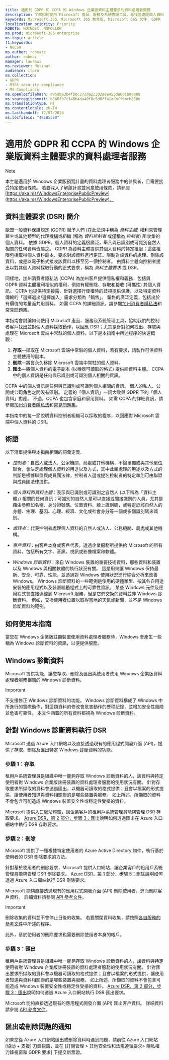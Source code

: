 ```yaml
---
title: 適用於 GDPR 和 CCPA 的 Windows 企業版資料主體要求的資料處理者服務
description: 了解如何使用 Microsoft 產品、服務及系統管理工具，尋找並處理個人資料以回應 DSR 要求。
keywords: Microsoft 365、Microsoft 365 教育版, Microsoft 365 文件, GDPR
localization_priority: Priority
ROBOTS: NOINDEX, NOFOLLOW
ms.prod: microsoft-365-enterprise
ms.topic: article
f1.keywords:
- NOCSH
ms.author: robmazz
author: robmaz
manager: laurawi
ms.reviewer: delinat
audience: itpro
ms.collection:
- GDPR
- M365-security-compliance
- MS-Compliance
ms.openlocfilehash: 895dbe3b4fb0c272da22302a8e455da681b0ea88
ms.sourcegitcommit: b366fb7c148b4da40f8c5d8ff41adbff0bcb850e
ms.translationtype: HT
ms.contentlocale: zh-TW
ms.lasthandoff: 12/07/2020
ms.locfileid: "49585368"
---
```

# <a name="data-processor-service-for-windows-enterprise-data-subject-requests-for-the-gdpr-and-ccpa"></a>適用於 GDPR 和 CCPA 的 Windows 企業版資料主體要求的資料處理者服務 

>[!NOTE]
>本主題適用於 Windows 企業版預覽計畫的資料處理者服務中的參與者，且需要接受特定使用條款。 若要深入了解該計畫並同意使用條款，請參閱 [https://aka.ms/WindowsEnterprisePublicPreview](https://aka.ms/WindowsEnterprisePublicPreview)。

## <a name="introduction-to-data-subject-requests-dsrs"></a>資料主體要求 (DSR) 簡介 

歐盟一般資料保護規定 (GDPR) 賦予人們 (在此法規中稱為 _資料主體_) 權利來管理雇主或其他類型的代理機構或組織 (稱為 _資料控制者_ 或僅稱為 _控制者_) 所收集的個人資料。 依據 GDPR，個人資料的定義很廣泛，舉凡與已識別或可識別自然人相關的任何資料皆屬之。 GDPR 為資料主體提供其個人資料的特定權限；這些權限包括取得個人資料副本、要求對該資料進行更正、限制對該資料的處理、刪除該資料，或是以電子格式接收該資料以移至另一個控制者。 由資料主體向控制者提出以對其個人資料採取行動的正式要求，稱為 _資料主體要求_ 或 DSR。 

同樣地，加州消費者隱私法 (CCPA) 為加州客戶提供隱私權和義務，包括與 GDPR 資料主體權利相似的權利，例如有權刪除、存取和接收 (可攜性) 其個人資訊。 CCPA 也提供特定接露、針對選擇行使權時的歧視提供保護，以及特定資料傳輸的「選擇退出/選擇加入」需求分類為「銷售」。 銷售的廣泛定義，包括出於有價值的考量而共用資料。 如需 CCPA 的詳細資訊，請參閱[加州消費者隱私法](https://docs.microsoft.com/microsoft-365/compliance/offering-ccpa)和[常見問題集](https://docs.microsoft.com/microsoft-365/compliance/ccpa-faq)。

本指南會討論如何使用 Microsoft 產品、服務及系統管理工具，協助我們的控制者客戶找出並對個人資料採取動作，以回應 DSR；尤其是針對如何找出、存取與處理在 Microsoft 雲端中常駐的個人資料。以下是本指南中所述程序的快速概觀： 

1. **存取**—擷取在 Microsoft 雲端中常駐的個人資料，若有要求，請製作可供資料主體使用的副本。 
2. **刪除**—將會永久移除 Microsoft 雲端中常駐的個人資料。 
3. **匯出**—將個人資料的電子副本 (以機器可讀取的格式) 提供給資料主體。 CCPA 中的個人資訊是任何與已識別或可識別個人相關的資訊。

CCPA 中的個人資訊是任何與已識別或可識別個人相關的資訊。 個人的私人、公開或公司角色之間沒有區別。 定義的「個人資訊」一詞大致與 GDPR 下的「個人資料」對應。 不過，CCPA 也包含家庭和家用資料。 如需 CCPA 的詳細資訊，請參閱[加州消費者隱私法](https://docs.microsoft.com/microsoft-365/compliance/offering-ccpa)和[常見問題集](https://docs.microsoft.com/microsoft-365/compliance/ccpa-faq)。

本指南中的每一節說明資料控制者組織可以採取的程序，以回應對 Microsoft 雲端中個人資料的 DSR。 

## <a name="terminology"></a>術語

以下清單提供與本指南相關的詞彙定義。 

* _控制者_：自然人或法人、公家機關、局處或其他機構，不論單獨或與其他單位聯合，會決定處理個人資料的用途以及方式，其中此類處理的用途以及方式的判斷是根據聯盟與成員國法律，控制者人選或提名控制者的特定準則可由聯盟與成員國法律提供。 

* _個人資料和資料主體_：表示與已識別或可識別之自然人 (以下稱為「資料主體」) 相關的任何資訊；可識別的自然人是可以直接或間接識別的人員，尤其是藉由參照如名稱、身分證號碼、位置資料、線上識別碼，或特定於該自然人的身體、生理、基因、心理、經濟、文化或社會身分等一個或多個識別碼來識別。 

* _處理者_：代表控制者處理個人資料的自然人或法人、公務機關、局處或其他機構。 

* _客戶資料_：由客戶本身或客戶代表，透過企業服務所提供給 Microsoft 的所有資料，包括所有文字、音訊、視訊或影像檔案和軟體。 

* _Windows 診斷資料_：來自 Windows 裝置的重要技術資料，那些資料和裝置以及 Windows 與相關軟體的執行狀況有關。 這是用來讓 Windows 保持最新、安全、可靠、性能，並透過對 Windows 使用狀況進行綜合分析來改善 Windows。 Windows 診斷資料的一些範例是使用的硬體類型、按其各自用途安裝的應用程式以及裝置驅動程式上的可靠性資訊。 某些 Windows 元件及應用程式會直接連線到 Microsoft 服務，但是它們交換的資料並非 Windows 診斷資料。 例如，交換使用者位置以取得當地的天氣或新聞，並不是 Windows 診斷資料的範例。 

## <a name="how-to-use-this-guide"></a>如何使用本指南 

當您在 Windows 企業版註冊裝置使用資料處理者服務時，Windows 會產生一些稱為 Windows 診斷資料的資訊，以便提供服務。

## <a name="windows-diagnostic-data"></a>Windows 診斷資料 

Microsoft 提供功能，讓您存取、刪除及匯出與使用者使用 Windows 企業版資料處理者服務相關的 Windows 診斷資料。

>[!IMPORTANT]
>不支援修正 Windows 診斷資料的功能。 Windows 診斷資料構成了 Windows 中所進行的實際動作，對這類資料的修改會危害動作的歷程記錄，並增加安全性風險並危害可靠性。 本文件涵蓋的所有資料都視為 Windows 診斷資料。 

## <a name="executing-dsrs-against-windows-diagnostic-data"></a>針對 Windows 診斷資料執行 DSR 

Microsoft 透過 Azure 入口網站以及直接透過現有的應用程式開發介面 (API)，提供了存取、刪除及匯出特定 Windows 診斷資料的功能。

### <a name="step-1-access"></a>步驟 1：存取 

租用戶系統管理員是組織中唯一能夠存取 Windows 診斷資料的人，該資料與特定使用者對 Windows 企業版註冊裝置的資料處理者服務的使用狀況有關。 針對存取要求所擷取的資料會透過匯出，以機器可讀取的格式提供；且會以檔案的形式提供，讓使用者知道與資料相關聯的是哪些裝置與服務。 如上所述，所擷取的資料不會包含可能造成 Windows 裝置安全性或穩定性受損的資料。 

Microsoft 提供入口網站體驗，讓企業客戶的租用戶系統管理員能夠管理 DSR 存取要求。 [Azure DSR，第 2 部分，步驟 3：匯出](https://docs.microsoft.com/microsoft-365/compliance/gdpr-dsr-azure#step-3-export)說明如何透過匯出在 Azure 入口網站中執行 DSR 存取要求。

### <a name="step-2-delete"></a>步驟 2：刪除 

Microsoft 提供了一種根據特定使用者的 Azure Active Directory 物件，執行基於使用者的 DSR 刪除要求的方法。

針對基於使用者的刪除要求，Microsoft 提供入口網站，讓企業客戶的租用戶系統管理員能夠管理 DSR 刪除要求。 [Azure DSR，第 1 部分，步驟 5：刪除](https://docs.microsoft.com/microsoft-365/compliance/gdpr-dsr-azure#step-5-delete)說明如何透過 Azure 入口網站執行 DSR 刪除要求。 

Microsoft 能夠直接透過現有的應用程式開發介面 (API) 刪除使用者，進而刪除客戶資料。 詳細資料請參閱 [API 參考文件](https://docs.microsoft.com/graph/api/directory-deleteditems-delete)。 

>[!IMPORTANT]  
>刪除收集的資料並不會停止日後的收集。 若要關閉資料收集，請按照[各自服務的參考文件](https://docs.microsoft.com/windows/privacy/configure-windows-diagnostic-data-in-your-organization#enterprise-management)中所述的程序。
 
 此外，基於使用者的刪除要求也需要刪除使用者本身的帳戶。 

### <a name="step-3-export"></a>步驟 3：匯出 

租用戶系統管理員是組織中唯一能夠存取 Windows 診斷資料的人，該資料與特定使用者對 Windows 企業版註冊裝置的資料處理者服務的使用狀況有關。 針對匯出要求所擷取的資料會以機器可讀取的格式提供；且會以檔案的形式提供，讓使用者知道與資料相關聯的是哪些裝置與服務。 如上所述，所擷取的資料不會包含可能造成 Windows 裝置安全性或穩定性受損的資料。 [Azure DSR，第 2 部分，步驟 3：匯出](https://docs.microsoft.com/microsoft-365/compliance/gdpr-dsr-azure#step-3-export)說明如何透過 Azure 入口網站執行 DSR 匯出要求。 

Microsoft 能夠直接透過現有的應用程式開發介面 (API) 匯出客戶資料。 詳細資料請參閱 [API 參考文件](https://docs.microsoft.com/graph/api/user-exportpersonaldata)。

## <a name="notify-about-exporting-or-deleting-issues"></a>匯出或刪除問題的通知 

如果您從 Azure 入口網站匯出或刪除資料時遇到問題，請前往 Azure 入口網站 [協助 + 支援] 刀鋒視窗，並在 [訂閱管理 > 其他安全性和法規遵循要求> 隱私權刀鋒視窗和 GDPR 要求] 下提交新票證。 
